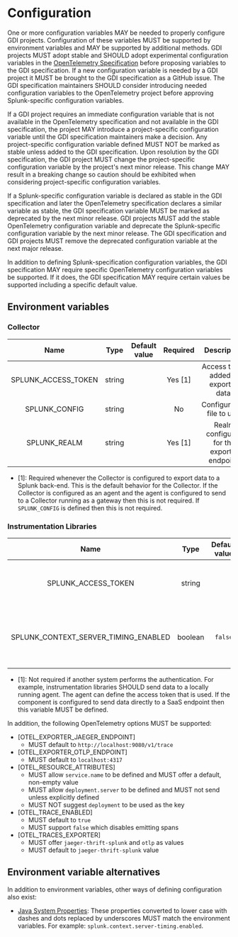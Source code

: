 # Configuration

One or more configuration variables MAY be needed to properly configure GDI
projects. Configuration of these variables MUST be supported by environment
variables and MAY be supported by additional methods. GDI projects MUST adopt
stable and SHOULD adopt experimental configuration variables in the
[OpenTelemetry
Specification](https://github.com/open-telemetry/opentelemetry-specification)
before proposing variables to the GDI specification. If a new configuration
variable is needed by a GDI project it MUST be brought to the GDI specification
as a GitHub issue. The GDI specification maintainers SHOULD consider
introducing needed configuration variables to the OpenTelemetry project before
approving Splunk-specific configuration variables.

If a GDI project requires an immediate configuration variable that is not
available in the OpenTelemetry specification and not available in the GDI
specification, the project MAY introduce a project-specific configuration
variable until the GDI specification maintainers make a decision. Any
project-specific configuration variable defined MUST NOT be marked as stable
unless added to the GDI specification. Upon resolution by the GDI
specification, the GDI project MUST change the project-specific configuration
variable by the project's next minor release. This change MAY result in a
breaking change so caution should be exhibited when considering
project-specific configuration variables.

If a Splunk-specific configuration variable is declared as stable in the GDI
specification and later the OpenTelemetry specification declares a similar
variable as stable, the GDI specification variable MUST be marked as deprecated
by the next minor release. GDI projects MUST add the stable OpenTelemetry
configuration variable and deprecate the Splunk-specific configuration variable
by the next minor release. The GDI specification and GDI projects MUST remove
the deprecated configuration variable at the next major release.

In addition to defining Splunk-specification configuration variables, the GDI
specification MAY require specific OpenTelemetry configuration variables be
supported. If it does, the GDI specification MAY require certain values be
supported including a specific default value.

## Environment variables

### Collector

| Name                | Type   | Default value | Required | Description                                    |
| :-----------------: | :----: | :-----------: | :------: | :-----------------------------------:          |
| SPLUNK_ACCESS_TOKEN | string |               | Yes [1]  | Access token added to exported data.           |
| SPLUNK_CONFIG       | string |               | No       | Configuration file to use.                     |
| SPLUNK_REALM        | string |               | Yes [1]  | Realm configured for the exporter endpoint.    |

- [1]: Required whenever the Collector is configured to export data to a Splunk
  back-end. This is the default behavior for the Collector. If the Collector is
  configured as an agent and the agent is configured to send to a Collector
  running as a gateway then this is not required. If `SPLUNK_CONFIG` is defined
  then this is not required.

### Instrumentation Libraries

| Name                                 | Type    | Default value | Required | Description                                                |
| :----------------------------------: | :----:  | :-----------: | :------: | :--------------------------------------------------------: |
| SPLUNK_ACCESS_TOKEN                  | string  |               | No [1]   | Access token added to exported data.                       |
| SPLUNK_CONTEXT_SERVER_TIMING_ENABLED | boolean | `false`       | No       | Whether `Server-Timing` header is added to HTTP responses. |

- [1]: Not required if another system performs the authentication. For example,
  instrumentation libraries SHOULD send data to a locally running agent. The
  agent can define the access token that is used. If the component is
  configured to send data directly to a SaaS endpoint then this variable MUST
  be defined.

In addition, the following OpenTelemetry options MUST be supported:

- [OTEL_EXPORTER_JAEGER_ENDPOINT]
  - MUST default to `http://localhost:9080/v1/trace`
- [OTEL_EXPORTER_OTLP_ENDPOINT]
  - MUST default to `localhost:4317`
- [OTEL_RESOURCE_ATTRIBUTES]
  - MUST allow `service.name` to be defined and MUST offer a default, non-empty value
  - MUST allow `deployment.server` to be defined and MUST not send unless explicitly defined
  - MUST NOT suggest `deployment` to be used as the key
- [OTEL_TRACE_ENABLED]
  - MUST default to `true`
  - MUST support `false` which disables emitting spans
- [OTEL_TRACES_EXPORTER]
  - MUST offer `jaeger-thrift-splunk` and `otlp` as values
  - MUST default to `jaeger-thrift-splunk` value

## Environment variable alternatives

In addition to environment variables, other ways of defining configuration also exist:

- [Java System
  Properties](https://docs.oracle.com/javase/tutorial/essential/environment/sysprop.html):
  These properties converted to lower case with dashes and dots replaced by underscores
  MUST match the environment variables. For example:
  `splunk.context.server-timing.enabled`.
